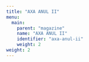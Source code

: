 ```yaml
---
title: "AXA ANUL II"
menu:
  main:
    parent: "magazine"
    name: "AXA ANUL II"
    identifier: "axa-anul-ii"
    weight: 2
weight: 2
---
```

